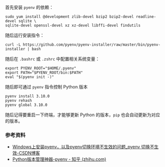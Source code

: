 首先安装 `pyenv` 的依赖：

```
sudo yum install @development zlib-devel bzip2 bzip2-devel readline-devel sqlite \
sqlite-devel openssl-devel xz xz-devel libffi-devel findutils
```

随后运行安装指令：

```
curl -L https://github.com/pyenv/pyenv-installer/raw/master/bin/pyenv-installer | bash
```

随后在 `.bashrc` 或 `.zshrc` 中配置相关系统变量：

```
export PYENV_ROOT="$HOME/.pyenv" 
export PATH="$PYENV_ROOT/bin:$PATH" 
eval "$(pyenv init -)"
```

随后即可通过 `pyenv` 指令控制 Python 版本

```
pyenv install 3.10.0
pyenv rehash
pyenv global 3.10.0
```

随后记得要重启一下终端，才能够更新 Python 的版本，`pip` 也会自动更新为对应的版本。

### 参考资料

- [Windows上安装pyenv，以及pyenv切换环境不生效的问题_pyenv 切换不生效-CSDN博客](https://blog.csdn.net/jioulongzi/article/details/133880310)
- [Python版本管理神器-pyenv - 知乎 (zhihu.com)](https://zhuanlan.zhihu.com/p/36402791)